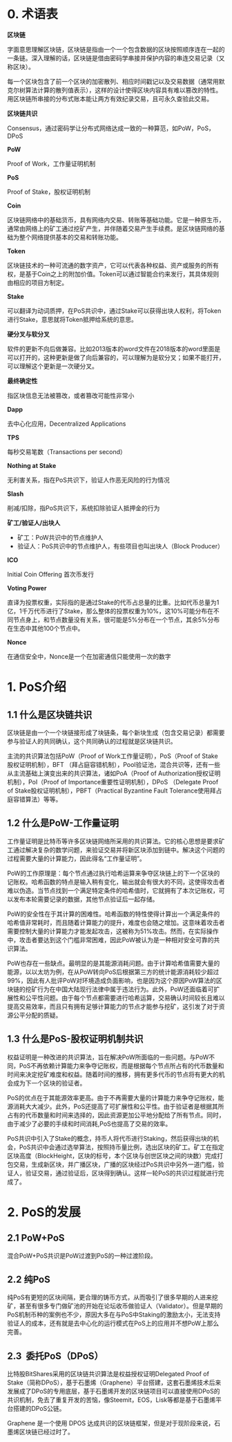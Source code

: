 # 0. 术语表

**区块链**

字面意思理解区块链，区块链是指由一个一个包含数据的区块按照顺序连在一起的一条链。深入理解的话，区块链是借由密码学串接并保护内容的串连交易记录（又称区块）。

每一个区块包含了前一个区块的加密散列、相应时间戳记以及交易数据（通常用默克尔树算法计算的散列值表示），这样的设计使得区块内容具有难以篡改的特性。用区块链所串接的分布式账本能让两方有效纪录交易，且可永久查验此交易。

**区块链共识**

Consensus，通过密码学让分布式网络达成一致的一种算范，如PoW，PoS，DPoS

**PoW**

Proof of Work，工作量证明机制

**PoS**

Proof of Stake，股权证明机制

**Coin**

区块链网络中的基础货币，具有网络内交易、转账等基础功能。它是一种原生币，通常由网络上的矿工通过挖矿产生，并伴随着交易产生手续费。是区块链网络的基础为整个网络提供基本的交易和转账功能。

**Token**

区块链技术的一种可流通的数字资产，它可以代表各种权益、资产或服务的所有权，是基于Coin之上的附加价值。Token可以通过智能合约来发行，其具体规则由相应的项目方制定。

**Stake**

可以翻译为动词质押，在PoS共识中，通过Stake可以获得出块人权利，将Token进行Stake，意思就将Token抵押给系统的意思。


**硬分叉与软分叉**


软件的更新不向后做兼容。比如2013版本的word文件在2018版本的word里面是可以打开的，这种更新是做了向后兼容的，可以理解为是软分叉；如果不能打开，可以理解这个更新是一次硬分叉。

  

**最终确定性**


指区块信息无法被篡改，或者篡改可能性非常小


**Dapp**

去中心化应用，Decentralized Applications

  

**TPS**


每秒交易笔数（Transactions per second）

  

**Nothing at Stake**

  

无利害关系，指在PoS共识下，验证人作恶无风险的行为情况

  

**Slash**


削减/扣除，指PoS共识下，系统扣除验证人抵押金的行为


**矿工/验证人/出块人**


* 矿工：PoW共识中的节点维护人
* 验证人：PoS共识中的节点维护人，有些项目也叫出块人（Block Producer）

  

**ICO**

Initial Coin Offering 首次币发行

  

**Voting Power**

直译为投票权重，实际指的是通过Stake的代币占总量的比重。比如代币总量为1亿，1千万代币进行了Stake，那么整体的投票权重为10%，这10%可能分布在不同节点身上，和节点数量没有关系，很可能是5%分布在一个节点，其余5%分布在生态中其他100个节点中。


**Nonce**

在通信安全中，Nonce是一个在加密通信只能使用一次的数字

# 1. PoS介绍

  

## 1.1 什么是区块链共识


区块链是由一个一个块链接形成了块链条，每个新块生成（包含交易记录）都需要参与验证人的共同确认，这个共同确认的过程就是区块链共识。

主流的共识算法包括PoW（Proof of Work工作量证明），PoS（Proof of Stake 股权证明机制），BFT （拜占庭容错机制），Pool验证池，混合共识等，还有一些从主流基础上演变出来的共识算法，诸如PoA（Proof of Authorization授权证明机制），PoI（Proof of Importance重要性证明机制），DPoS （Delegate Proof of Stake股权证明机制），PBFT（Practical Byzantine Fault Tolerance使用拜占庭容错算法）等等。

## 1.2 什么是PoW-工作量证明

工作量证明是比特币等许多区块链网络所采用的共识算法。它的核心思想是要求矿工通过解决复杂的数学问题，来验证交易并将新区块添加到链中。解决这个问题的过程需要大量的计算能力，因此得名“工作量证明”。

PoW的工作原理是：每个节点通过执行哈希运算来争夺区块链上的下一个区块的记账权。哈希函数的特点是输入稍有变化，输出就会有很大的不同，这使得攻击者难以伪造。当节点找到一个满足特定条件的哈希值时，它就拥有了本次记账权，可以发布本轮需要记录的数据，其他节点验证后一起存储。

PoW的安全性在于其计算的困难性。哈希函数的特性使得计算出一个满足条件的哈希值非常耗时，而且随着计算能力的提升，难度也会随之增加。这意味着攻击者需要控制大量的计算能力才能发起攻击，这被称为51%攻击。然而，在实际操作中，攻击者要达到这个门槛非常困难，因此PoW被认为是一种相对安全可靠的共识算法。

PoW也存在一些缺点。最明显的是其能源消耗问题。由于计算哈希值需要大量的能源，以以太坊为例，在从PoW转向PoS后根据第三方的统计能源消耗较少超过99%，因此有人批评PoW对环境造成负面影响，也是因为这个原因PoW算法的区块链的挖矿行为在中国大陆现行法律中属于违法行为。此外，PoW还面临着可扩展性和公平性问题。由于每个节点都需要进行哈希运算，交易确认时间较长且难以提高交易效率，而且只有拥有足够计算能力的节点才能参与挖矿，这引发了对于资源公平分配的质疑。


## 1.3 **什么是PoS-股权证明机制共识**

  
权益证明是一种改进的共识算法，旨在解决PoW所面临的一些问题。与PoW不同，PoS不再依赖计算能力来争夺记账权，而是根据每个节点所占有的代币数量和时间来决定挖矿难度和权益。随着时间的推移，拥有更多代币的节点将有更大的机会成为下一个区块的验证者。

PoS的优点在于其能源效率更高。由于不再需要大量的计算能力来争夺记账权，能源消耗大大减少。此外，PoS还提高了可扩展性和公平性。由于验证者是根据其所占有的代币数量和时间来选择的，因此资源更加公平地分配给了所有节点。同时，由于减少了必要的手续和时间消耗,PoS也提高了交易的效率。


PoS共识中引入了Stake的概念，持币人将代币进行Staking，然后获得出块的机会，PoS共识中会通过选举算法，按照持币量比例，选出区块的矿工。矿工在指定区块高度（BlockHeight，区块的标号，本个区块与创世区块之间的块数）完成打包交易，生成新区块，并广播区块，广播的区块经过PoS共识中另外一道门槛，验证人，验证交易，通过验证后，区块得到确认。这样一轮PoS的共识过程就进行完成了。



# 2. PoS的发展

## 2.1 PoW+PoS

混合PoW+PoS共识是PoW过渡到PoS的一种过渡阶段。

## 2.2 纯PoS

纯PoS有更短的区块间隔，更合理的铸币方式，从而吸引了很多早期的人进来挖矿，甚至有很多专门做矿池的开始在论坛收币做验证人（Validator）。但是早期的PoS机制币种的案例也不少，原因大多在与PoS中Staking的激励太小，无法支持验证人的成本，还有就是去中心化的运行模式在PoS上的应用并不想PoW上那么完善。

## 2.3  委托PoS（DPoS）

比特股BitShares采用的区块链共识算法是权益授权证明Delegated Proof of Stake（简称DPoS），基于石墨烯（Graphene）平台搭建，这套石墨烯技术后来发展成了DPoS的专用底层，基于石墨烯开发的区块链项目可以直接使用DPoS的共识机制，免去了重复开发的苦恼，像Steemit，EOS，Lisk等都是基于石墨烯平台搭建的DPoS公链。

Graphene 是一个使用 DPOS 达成共识的区块链框架，但是对于现阶段来说，石墨烯区块链已经过时了。